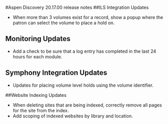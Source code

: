 #Aspen Discovery 20.17.00 release notes
##ILS Integration Updates
- When more than 3 volumes exist for a record, show a popup where the patron can select the volume to place a hold on. 

## Monitoring Updates
- Add a check to be sure that a log entry has completed in the last 24 hours for each module. 

## Symphony Integration Updates
- Updates for placing volume level holds using the volume identifier.

##Website Indexing Updates
- When deleting sites that are being indexed, correctly remove all pages for the site from the index.
- Add scoping of indexed websites by library and location.  